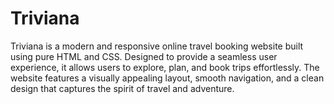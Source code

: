 # Triviana
Triviana is a modern and responsive online travel booking website built using pure HTML and CSS. Designed to provide a seamless user experience, it allows users to explore, plan, and book trips effortlessly. The website features a visually appealing layout, smooth navigation, and a clean design that captures the spirit of travel and adventure.
